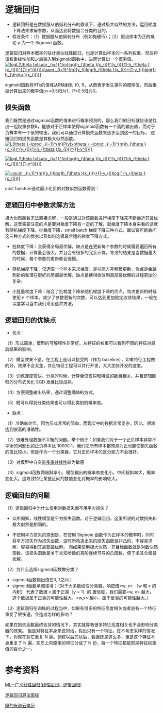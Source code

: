 
# 逻辑回归
* 逻辑回归是在数据服从伯努利分布的假设下，通过极大似然的方法，运用梯度下降法来求解参数，从而达到将数据二分类的目的。
* 假设条件：（1）数据服从伯努利分布（例如抛硬币）；（2）假设样本为正的概论 p 为一个 Sigmoid 函数。 

逻辑回归对样本概率的估计类似线性回归，也是计算出样本的一系列权重，然后将该权重线性加和之后输入到sigmoid函数中，进而计算出一个概率值。
<a href="https://www.codecogs.com/eqnedit.php?latex=logL(\theta&space;)=\sum&space;_{i=1}^{m}log(h_{\theta&space;}(x_{i})^{y_{i}}(1-h_{\theta&space;}(x_{i}))^{(1-y^{i})})=\sum&space;_{i=1}^{m}[y_{i}log(h_{\theta&space;}(x_{i})&plus;(1-y_{i})log(1-h_{\theta&space;}(x_{i}))]" target="_blank"><img src="https://latex.codecogs.com/gif.latex?logL(\theta&space;)=\sum&space;_{i=1}^{m}log(h_{\theta&space;}(x_{i})^{y_{i}}(1-h_{\theta&space;}(x_{i}))^{(1-y^{i})})=\sum&space;_{i=1}^{m}[y_{i}log(h_{\theta&space;}(x_{i})&plus;(1-y_{i})log(1-h_{\theta&space;}(x_{i}))]" title="logL(\theta )=\sum _{i=1}^{m}log(h_{\theta }(x_{i})^{y_{i}}(1-h_{\theta }(x_{i}))^{(1-y^{i})})=\sum _{i=1}^{m}[y_{i}log(h_{\theta }(x_{i})+(1-y_{i})log(1-h_{\theta }(x_{i}))]" /></a>

sigmoid函数将θTx的值域从R映射到 (0, 1)，从而表示发生事件的概率值，然后根据计算出来的概率值p>=0.5归为1，P<0.5归为0。

## 损失函数
我们既然是通过sigmoid函数的值来进行概率预测的，那么我们的目标就应该是找出一组权重参数θ，能够对于正样本使得sigmoid函数有一个高的输出值，而对于负样本有一个低的输出。我们可以通过计算损失函数来逐步达到这一的目标。
逻辑回归的损失函数是其极大似然函数。
<a href="https://www.codecogs.com/eqnedit.php?latex=L(\theta&space;)=\prod&space;_{i=1}^{m}P(y|x;\theta&space;)&space;=\prod&space;_{i=1}^{m}h_{\theta&space;}(x_{i})^{y_{i}}(1-h_{\theta&space;}(x_{i}))^{(1-y^{i})}" target="_blank"><img src="https://latex.codecogs.com/gif.latex?L(\theta&space;)=\prod&space;_{i=1}^{m}P(y|x;\theta&space;)&space;=\prod&space;_{i=1}^{m}h_{\theta&space;}(x_{i})^{y_{i}}(1-h_{\theta&space;}(x_{i}))^{(1-y^{i})}" title="L(\theta )=\prod _{i=1}^{m}P(y|x;\theta ) =\prod _{i=1}^{m}h_{\theta }(x_{i})^{y_{i}}(1-h_{\theta }(x_{i}))^{(1-y^{i})}" /></a>


<a href="https://www.codecogs.com/eqnedit.php?latex=\inline&space;\dpi{100}&space;logL(\theta&space;)=\sum&space;_{i=1}^{m}log(h_{\theta&space;}(x_{i})^{y_{i}}(1-h_{\theta&space;}(x_{i}))^{(1-y^{i})})" target="_blank"><img src="https://latex.codecogs.com/gif.latex?\inline&space;\dpi{100}&space;logL(\theta&space;)=\sum&space;_{i=1}^{m}log(h_{\theta&space;}(x_{i})^{y_{i}}(1-h_{\theta&space;}(x_{i}))^{(1-y^{i})})" title="logL(\theta )=\sum _{i=1}^{m}log(h_{\theta }(x_{i})^{y_{i}}(1-h_{\theta }(x_{i}))^{(1-y^{i})})" /></a>

<a href="https://www.codecogs.com/eqnedit.php?latex=\inline&space;\dpi{100}&space;=\sum&space;_{i=1}^{m}[y_{i}log(h_{\theta&space;}(x_{i})&plus;(1-y_{i})log(1-h_{\theta&space;}(x_{i}))]" target="_blank"><img src="https://latex.codecogs.com/gif.latex?\inline&space;\dpi{100}&space;=\sum&space;_{i=1}^{m}[y_{i}log(h_{\theta&space;}(x_{i})&plus;(1-y_{i})log(1-h_{\theta&space;}(x_{i}))]" title="=\sum _{i=1}^{m}[y_{i}log(h_{\theta }(x_{i})+(1-y_{i})log(1-h_{\theta }(x_{i}))]" /></a>

cost function通过最小化负的对数似然函数得到：
 
 
 
 
 
## 逻辑回归中参数求解方法

极大似然函数无法直接求解，一般是通过对该函数进行梯度下降来不断逼近其最优解。这里需要注意的点是要对梯度下降有一定的了解，就梯度下降本身来看的话就有随机梯度下降，批梯度下降，small batch 梯度下降三种方式，面试官可能会问这三种方式的优劣以及如何选择最合适的梯度下降方式。

* 批梯度下降：会获得全局最优解，缺点是在更新每个参数的时候需要遍历所有的数据，计算量会很大，并且会有很多的冗余计算，导致的结果是当数据量大的时候，每个参数的更新都会很慢。

* 随机梯度下降：仅选取一个样本来求梯度，是以高方差频繁更新，优点是会跳到新的和潜在更好的局部最优解，缺点是使得收敛到局部最优解的过程更加的复杂。

* 小批量梯度下降：结合了批梯度下降和随机梯度下降的优点，每次更新的时候使用 n 个样本。减少了参数更新的次数，可以达到更加稳定收敛结果，一般在深度学习当中我们采用这种方法。















## 逻辑回归的优缺点
* 优点：

（1）形式简单，模型的可解释性非常好。从特征的权重可以看到不同的特征对最后结果的影响。

（2）模型效果不错。在工程上是可以接受的（作为 baseline），如果特征工程做的好，效果不会太差，并且特征工程可以并行开发，大大加快开发的速度。

（3）训练速度较快。分类的时候，计算量仅仅只和特征的数目相关。并且逻辑回归的分布式优化 SGD 发展比较成熟。

（4）方便调整输出结果，通过调整阈值的方式。

（5）既可以得到分类结果也可以得到类别的概率值。

* 缺点：

（1）准确率欠佳。因为形式非常的简单，而现实中的数据非常复杂，因此，很难达到很高的准确性。

（2）很难处理数据不平衡的问题。举个例子：如果我们对于一个正负样本非常不平衡的问题比如正负样本比 10000:1。我们把所有样本都预测为正也能使损失函数的值比较小。但是作为一个分类器，它对正负样本的区分能力不会很好。

（3）对模型中自变量[多重共线性](https://www.jianshu.com/p/ef1b27b8aee0)较为敏感

（4）sigmoid函数两端斜率小，模型输出的概率值变化小，中间段斜率大，概率变化大。这导致特征某些区间的数值变化对概率的影响较大。

## 逻辑回归的问题
（1）逻辑回归中为什么使用对数损失而不用平方损失？

 * 众所周知，线性模型是平方损失函数。对于逻辑回归，这里所说的对数损失和极大似然是相同的。 
 
 * 不使用平方损失的原因是，在使用 Sigmoid 函数作为正样本的概率时，同时将平方损失作为损失函数，这时所构造出来的损失函数是非凸的，不容易求解，容易得到其局部最优解。 而如果使用极大似然，其目标函数就是对数似然函数，该损失函数是关于未知参数的高阶连续可导的凸函数，便于求其全局最优解。

（2）为什么选择sigmoid函数做分类？

* sigmoid函数输出值在0, 1之间；
* sigmoid函数单调递增；（对于大多数线性分类器，响应值<w, x> （w 和 x 的内积） 代表了数据 x 属于正类（y = 1）的 置信度，我们需要<w, x> 越大，这个数据属于正类的可能性越大，<w,x> 越小，属于反类的可能性越大。）


（3）逻辑回归在训练的过程当中，如果有很多的特征高度相关或者说有一个特征重复了很多遍，会造成怎样的影响？

如果在损失函数最终收敛的情况下，其实就算有很多特征高度相关也不会影响分类器的效果。 但是对特征本身来说的话，假设只有一个特征，在不考虑采样的情况下，你现在将它重复 N 遍。训练以后完以后，数据还是这么多，但是这个特征本身重复了 N 遍，实质上将原来的特征分成了 N 份，每一个特征都是原来特征权重值的百分之一。




# 参考资料
[ML--广义线性回归(线性回归、逻辑回归)](https://blog.csdn.net/jiebanmin0773/article/details/82962182)

[逻辑回归算法面经](https://mp.weixin.qq.com/s__biz=MzI4Mzc5NDk4MA==&mid=2247484688&idx=6&sn=cdff744e9db787578552416f4dcf222b&chksm=eb840e5bdcf3874d4ad546361dc4247287b528b6cb4988dda3837d5a6bfb73a7961aabbab32a&mpshare=1&scene=1&srcid=1011bwPIPARtKOq4hzUPpnpR#rd])

[爖的有道云笔记](https://note.youdao.com/share/?id=3736895c09a621e8c3e0b430d2ead239&type=note#/)

